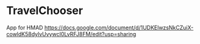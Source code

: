 # TravelChooser
App for HMAD
https://docs.google.com/document/d/1UDKElwzsNkCZuiX-cowldK58dylvUvywcI0LvRFJ8FM/edit?usp=sharing
